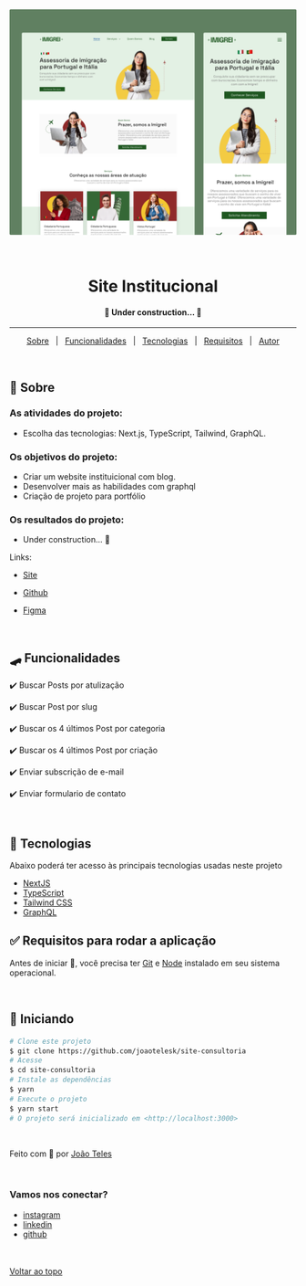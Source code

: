 <div align="center" id="top">
  <img src="./public/Thumbnail.png" alt="Thumbnail do site" />

&#xa0;

</div>

<h1 align="center">Site Institucional</h1>

<h4 align="center">
	🚧   Under construction...  🚧
</h4>
<hr>

<p align="center">
  <a href="#-sobre">Sobre</a> &#xa0; | &#xa0;
  <a href="#-funcionalidades">Funcionalidades</a> &#xa0; | &#xa0;
  <a href="#-tecnologias">Tecnologias</a> &#xa0; | &#xa0;
  <a href="#-requisitos-para-rodar-a-aplicação">Requisitos</a> &#xa0; | &#xa0;
  <a href="https://github.com/joaotelesk" target="_blank">Autor</a>
</p>

<br>

## 🧠 Sobre

### As atividades do projeto:

- Escolha das tecnologias: Next.js, TypeScript, Tailwind, GraphQL.

### Os objetivos do projeto:

- Criar um website instituicional com blog.
- Desenvolver mais as habilidades com graphql
- Criação de projeto para portfólio

### Os resultados do projeto:

- Under construction... 🚧

<!-- - O projeto resultou em um website pessoal funcional que atende aos seus requisitos.
- Disponibilizar o código-fonte e do layout do website pessoal no GitHub e no Linkedin, para contribuiu comunidade de programação, permitindo que outros desenvolvedores possam se inspirar e aprender com o meu trabalho. -->

Links:

- [Site](https://site-consultoria-ecru.vercel.app/)
- [Github](https://github.com/joaotelesk/site-consultoria)
- [Figma](https://www.figma.com/file/S4GHwiUZtcG9eHlrCiJNRP/Site---Imigrei?t=EeCajIjeREel6I8W-7)

  <br/>

## 🛹 Funcionalidades

✔️ Buscar Posts por atulização

✔️ Buscar Post por slug

✔️ Buscar os 4 últimos Post por categoria

✔️ Buscar os 4 últimos Post por criação

✔️ Enviar subscrição de e-mail

✔️ Enviar formulario de contato

<br/>

## 🚀 Tecnologias

Abaixo poderá ter acesso às principais tecnologias usadas neste projeto

- [NextJS](https://nextjs.org/)
- [TypeScript](https://www.typescriptlang.org/)
- [Tailwind CSS](https://tailwindcss.com/)
- [GraphQL](https://graphql.org/)

## ✅ Requisitos para rodar a aplicação

Antes de iniciar 🏁, você precisa ter [Git](https://git-scm.com) e [Node](https://nodejs.org/en/) instalado em seu sistema operacional.

<br/>

## 🏁 Iniciando

```bash
# Clone este projeto
$ git clone https://github.com/joaotelesk/site-consultoria
# Acesse
$ cd site-consultoria
# Instale as dependências
$ yarn
# Execute o projeto
$ yarn start
# O projeto será inicializado em <http://localhost:3000>
```

<br/>

Feito com 💜 por <a href="https://github.com/joaotelesk" target="_blank">João Teles</a>

&#xa0;

### Vamos nos conectar?

- [instagram](https://www.instagram.com/jaootelesk)
- [linkedin](www.linkedin.com/in/joaotelesk)
- [github](https://github.com/joaotelesk)

<br />
<br />
<a href="#top">Voltar ao topo</a>
